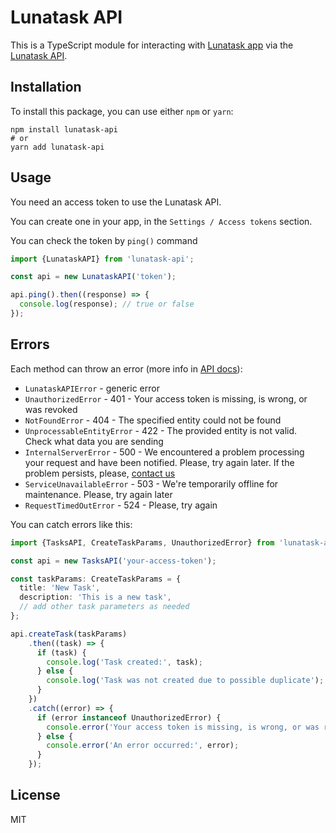 # Lunatask API

This is a TypeScript module for interacting with [Lunatask app](https://lunatask.app/) via
the [Lunatask API](https://lunatask.app/api/overview).

## Installation

To install this package, you can use either `npm` or `yarn`:

```shell
npm install lunatask-api
# or
yarn add lunatask-api
```

## Usage

You need an access token to use the Lunatask API.

You can create one in your app, in the `Settings / Access tokens` section.

You can check the token by `ping()` command

```typescript
import {LunataskAPI} from 'lunatask-api';

const api = new LunataskAPI('token');

api.ping().then((response) => {
  console.log(response); // true or false
});
```

## Errors

Each method can throw an error (more info in [API docs](https://lunatask.app/api/overview#errors)):

- `LunataskAPIError` - generic error
- `UnauthorizedError` - 401 - Your access token is missing, is wrong, or was revoked
- `NotFoundError` - 404 - The specified entity could not be found
- `UnprocessableEntityError` - 422 - The provided entity is not valid. Check what data you are sending
- `InternalServerError` - 500 - We encountered a problem processing your request and have been notified. Please, try
  again later. If the problem persists, please, [contact us](https://lunatask.app/contact)
- `ServiceUnavailableError` - 503 - We're temporarily offline for maintenance. Please, try again later
- `RequestTimedOutError` - 524 - Please, try again

You can catch errors like this:

```typescript
import {TasksAPI, CreateTaskParams, UnauthorizedError} from 'lunatask-api';

const api = new TasksAPI('your-access-token');

const taskParams: CreateTaskParams = {
  title: 'New Task',
  description: 'This is a new task',
  // add other task parameters as needed
};

api.createTask(taskParams)
    .then((task) => {
      if (task) {
        console.log('Task created:', task);
      } else {
        console.log('Task was not created due to possible duplicate');
      }
    })
    .catch((error) => {
      if (error instanceof UnauthorizedError) {
        console.error('Your access token is missing, is wrong, or was revoked.');
      } else {
        console.error('An error occurred:', error);
      }
    });
```

## License

MIT


